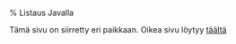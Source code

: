 % Listaus Javalla

Tämä sivu on siirretty eri paikkaan.
Oikea sivu löytyy [täältä](../java/listaustesti.html)
